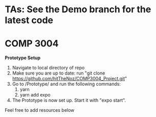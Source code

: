 # TAs: See the Demo branch for the latest code


# COMP 3004

**Prototype Setup**
1. Navigate to local directory of repo
2. Make sure you are up to date: run "git clone https://github.com/hitTheNoz/COMP3004_Project.git"
3. Go to /Prototype/ and run the following commands: 
    1. yarn
    2. yarn add expo
4. The Prototype is now set up. Start it with "expo start".


Feel free to add resources below
